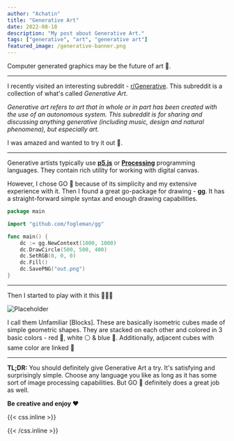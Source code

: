 ```yaml
---
author: "Achatin"
title: "Generative Art"
date: 2022-08-18
description: "My post about Generative Art."
tags: ["generative", "art", "generative art"]
featured_image: /generative-banner.png
---
```


Computer generated graphics may be the future of art 🎨.

<!--more-->
---

I recently visited an interesting subreddit - [r/Generative](https://www.reddit.com/r/generative/). This subreddit is a collection of what's called *Generative Art*.

*Generative art refers to art that in whole or in part has been created with the use of an autonomous system. This subreddit is for sharing and discussing anything generative (including music, design and natural phenomena), but especially art.*

I was amazed and wanted to try it out 👀.

---

Generative artists typically use [**p5.js**](https://p5js.org/) or [**Processing**](https://processing.org/) programming languages. They contain rich utility for working with digital canvas.

However, I chose GO 🐹 because of its simplicity and my extensive experience with it. Then I found a great go-package for drawing - [**gg**](https://github.com/fogleman/gg). It has a straight-forward simple syntax and enough drawing capabilities.

```go
package main

import "github.com/fogleman/gg"

func main() {
    dc := gg.NewContext(1000, 1000)
    dc.DrawCircle(500, 500, 400)
    dc.SetRGB(0, 0, 0)
    dc.Fill()
    dc.SavePNG("out.png")
}
```

---

Then I started to play with it this 🔽🔽🔽

![Placeholder](/generative-banner.png)

I call them Unfamiliar [Blocks]. These are basically isometric cubes made of simple geometric shapes. They are stacked on each other and colored in 3 basic colors - red 🔴, white ⚪ & blue 🔵. Additionally, adjacent cubes with same color are linked 🔗

---

**TL;DR:** You should definitely give Generative Art a try. It's satisfying and surprisingly simple. Choose any language you like as long as it has some sort of image processing capabilities. But GO 🐹 definitely does a great job as well.

**Be creative and enjoy ❤**

{{< css.inline >}}

<style>
.canon { background: white; width: 100%; height: auto; }
</style>

{{< /css.inline >}}
